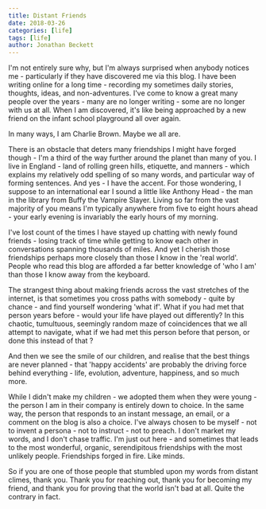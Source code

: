 ```yaml
---
title: Distant Friends
date: 2018-03-26
categories: [life]
tags: [life]
author: Jonathan Beckett
---
```


I'm not entirely sure why, but I'm always surprised when anybody notices me - particularly if they have discovered me via this blog. I have been writing online for a long time - recording my sometimes daily stories, thoughts, ideas, and non-adventures. I've come to know a great many people over the years - many are no longer writing - some are no longer with us at all. When I am discovered, it's like being approached by a new friend on the infant school playground all over again.

In many ways, I am Charlie Brown. Maybe we all are.

There is an obstacle that deters many friendships I might have forged though - I'm a third of the way further around the planet than many of you. I live in England - land of rolling green hills, etiquette, and manners - which explains my relatively odd spelling of so many words, and particular way of forming sentences. And yes - I have the accent. For those wondering, I suppose to an international ear I sound a little like Anthony Head - the man in the library from Buffy the Vampire Slayer. Living so far from the vast majority of you means I'm typically anywhere from five to eight hours ahead - your early evening is invariably the early hours of my morning.

I've lost count of the times I have stayed up chatting with newly found friends - losing track of time while getting to know each other in conversations spanning thousands of miles. And yet I cherish those friendships perhaps more closely than those I know in the 'real world'. People who read this blog are afforded a far better knowledge of 'who I am' than those I know away from the keyboard.

The strangest thing about making friends across the vast stretches of the internet, is that sometimes you cross paths with somebody - quite by chance - and find yourself wondering 'what if'. What if you had met that person years before - would your life have played out differently? In this chaotic, tumultuous, seemingly random maze of coincidences that we all attempt to navigate, what if we had met this person before that person, or done this instead of that ?

And then we see the smile of our children, and realise that the best things are never planned - that 'happy accidents' are probably the driving force behind everything - life, evolution, adventure, happiness, and so much more.

While I didn't make my children - we adopted them when they were young - the person I am in their company is entirely down to choice. In the same way, the person that responds to an instant message, an email, or a comment on the blog is also a choice. I've always chosen to be myself - not to invent a persona - not to instruct - not to preach. I don't market my words, and I don't chase traffic. I'm just out here - and sometimes that leads to the most wonderful, organic, serendipitous friendships with the most unlikely people. Friendships forged in fire. Like minds.

So if you are one of those people that stumbled upon my words from distant climes, thank you. Thank you for reaching out, thank you for becoming my friend, and thank you for proving that the world isn't bad at all. Quite the contrary in fact.